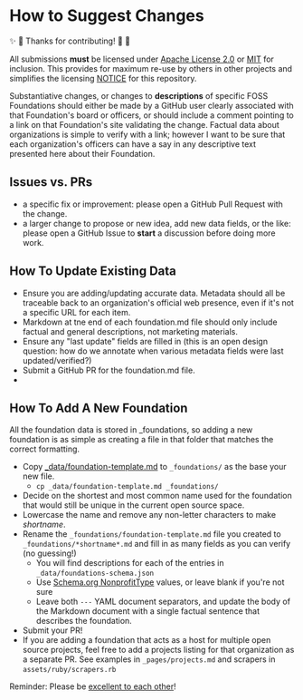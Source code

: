 # How to Suggest Changes

:sparkles: :tada: Thanks for contributing! :tada: :star2:

All submissions **must** be licensed under [Apache License 2.0](http://www.apache.org/licenses/LICENSE-2.0.html) or [MIT](https://spdx.org/licenses/MIT) for inclusion.  This provides for maximum re-use by others in other projects and simplifies the licensing [NOTICE](NOTICE) for this repository.

Substantiative changes, or changes to **descriptions** of specific FOSS Foundations should either be made by a GitHub user clearly associated with that Foundation's board or officers, or should include a comment pointing to a link on that Foundation's site validating the change.  Factual data about organizations is simple to verify with a link; however I want to be sure that each organization's officers can have a say in any descriptive text presented here about their Foundation.

## Issues vs. PRs

-  a specific fix or improvement: please open a GitHub Pull Request with the change.
-  a larger change to propose or new idea, add new data fields, or the like: please open a GitHub Issue to **start** a discussion before doing more work.

## How To Update Existing Data

- Ensure you are adding/updating accurate data.  Metadata should all be traceable back to an organization's official web presence, even if it's not a specific URL for each item.
- Markdown at tne end of each foundation.md file should only include factual and general descriptions, not marketing materials.
- Ensure any "last update" fields are filled in (this is an open design question: how do we annotate when various metadata fields were last updated/verified?)
- Submit a GitHub PR for the foundation.md file.
-  

## How To Add A New Foundation

All the foundation data is stored in _foundations, so adding a new foundation is as simple as creating a file in that folder that matches the correct formatting.

- Copy [_data/foundation-template.md](https://raw.githubusercontent.com/Punderthings/fossfoundation/main/_data/foundation-template.md) to `_foundations/` as the base your new file.
  - `cp _data/foundation-template.md _foundations/`
- Decide on the shortest and most common name used for the foundation that would still be unique in the current open source space.
- Lowercase the name and remove any non-letter characters to make *shortname*.
- Rename the `_foundations/foundation-template.md` file you created to `_foundations/*shortname*.md` and fill in as many fields as you can verify (no guessing!)
  - You will find descriptions for each of the entries in `_data/foundations-schema.json`
  - Use [Schema.org NonprofitType](https://schema.org/NonprofitType) values, or leave blank if you're not sure
  - Leave both `---` YAML document separators, and update the body of the Markdown document with a single factual sentence that describes the foundation.
- Submit your PR!
- If you are adding a foundation that acts as a host for multiple open source projects, feel free to add a projects listing for that organization as a separate PR.  See examples in `_pages/projects.md` and scrapers in `assets/ruby/scrapers.rb`
  
Reminder: Please be [excellent to each other](CODE_OF_CONDUCT.md)!
